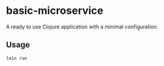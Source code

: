 # basic-microservice

A ready to use Clojure application with a minimal configuration.

## Usage
```
lein run
```
